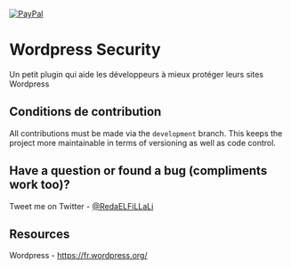 [![PayPal](https://img.shields.io/badge/paypal-donate-yellow.svg)](https://paypal.me/redafillali)


# Wordpress Security

Un petit plugin qui aide les développeurs à mieux protéger leurs sites Wordpress

## Conditions de contribution

All contributions must be made via the `development` branch.  This keeps the project more maintainable in terms of versioning as well as code control.

## Have a question or found a bug (compliments work too)?

Tweet me on Twitter - [@RedaELFiLLaLi](https://twitter.com/RedaELFiLLaLi)

## Resources

Wordpress - https://fr.wordpress.org/
